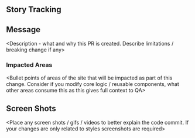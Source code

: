 ## Story Tracking

<Link to the story for regulation purposes>

## Message

<Description - what and why this PR is created. Describe limitations / breaking change if any>

### Impacted Areas

<Bullet points of areas of the site that will be impacted as part of this change. Consider if you modify core logic / reusable components, what other areas consume this as this gives full context to QA>

## Screen Shots

<Place any screen shots / gifs / videos to better explain the code commit. If your changes are only related to styles screenshots are required> 
